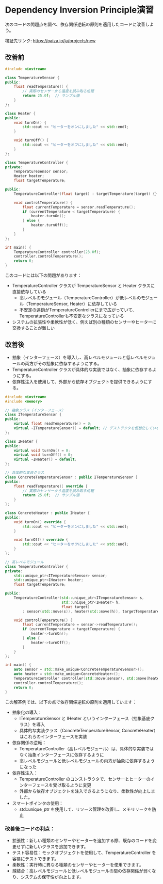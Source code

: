 # Dependency Inversion Principle演習

次のコードの問題点を調べ、依存関係逆転の原則を適用したコードに改善しよう。

検証先リンク: https://paiza.io/ja/projects/new

## 改善前

```cpp
#include <iostream>

class TemperatureSensor {
public:
    float readTemperature() {
        // 実際のセンサーから温度を読み取る処理
        return 25.0f;  // サンプル値
    }
};

class Heater {
public:
    void turnOn() {
        std::cout << "ヒーターをオンにしました" << std::endl;
    }

    void turnOff() {
        std::cout << "ヒーターをオフにしました" << std::endl;
    }
};

class TemperatureController {
private:
    TemperatureSensor sensor;
    Heater heater;
    float targetTemperature;

public:
    TemperatureController(float target) : targetTemperature(target) {}

    void controlTemperature() {
        float currentTemperature = sensor.readTemperature();
        if (currentTemperature < targetTemperature) {
            heater.turnOn();
        } else {
            heater.turnOff();
        }
    }
};

int main() {
    TemperatureController controller(23.0f);
    controller.controlTemperature();
    return 0;
}
```

このコードには以下の問題があります：

* TemperatureController クラスが TemperatureSensor と Heater クラスに直接依存している
    * 高レベルのモジュール（TemperatureController）が低レベルのモジュール（TemperatureSensor, Heater）に依存している
    * 不安定の連鎖がTemperatureControllerにまで広がっていて、TemperatureControllerも不安定なクラスになっている
* システムの拡張性や柔軟性が低く、例えば別の種類のセンサーやヒーターに交換することが難しい


## 改善後

* 抽象（インターフェース）を導入し、高レベルモジュールと低レベルモジュールの両方がその抽象に依存するようにする。
* TemperatureController クラスが具体的な実装ではなく、抽象に依存するようにする。
* 依存性注入を使用して、外部から依存オブジェクトを提供できるようにする。

```cpp
#include <iostream>
#include <memory>

// 抽象クラス（インターフェース）
class ITemperatureSensor {
public:
    virtual float readTemperature() = 0;
    virtual ~ITemperatureSensor() = default; // デストラクタを仮想化していないと親クラスで確保したリソースが破棄されない問題に繋がる
};

class IHeater {
public:
    virtual void turnOn() = 0;
    virtual void turnOff() = 0;
    virtual ~IHeater() = default;
};

// 具体的な実装クラス
class ConcreteTemperatureSensor : public ITemperatureSensor {
public:
    float readTemperature() override {
        // 実際のセンサーから温度を読み取る処理
        return 25.0f;  // サンプル値
    }
};

class ConcreteHeater : public IHeater {
public:
    void turnOn() override {
        std::cout << "ヒーターをオンにしました" << std::endl;
    }

    void turnOff() override {
        std::cout << "ヒーターをオフにしました" << std::endl;
    }
};

// 高レベルモジュール
class TemperatureController {
private:
    std::unique_ptr<ITemperatureSensor> sensor;
    std::unique_ptr<IHeater> heater;
    float targetTemperature;

public:
    TemperatureController(std::unique_ptr<ITemperatureSensor> s, 
                          std::unique_ptr<IHeater> h, 
                          float target)
        : sensor(std::move(s)), heater(std::move(h)), targetTemperature(target) {}

    void controlTemperature() {
        float currentTemperature = sensor->readTemperature();
        if (currentTemperature < targetTemperature) {
            heater->turnOn();
        } else {
            heater->turnOff();
        }
    }
};

int main() {
    auto sensor = std::make_unique<ConcreteTemperatureSensor>();
    auto heater = std::make_unique<ConcreteHeater>();
    TemperatureController controller(std::move(sensor), std::move(heater), 23.0f);
    controller.controlTemperature();
    return 0;
}
```

この解答例では、以下の点で依存関係逆転の原則を適用しています：

* 抽象化の導入：
    * ITemperatureSensor と IHeater というインターフェース（抽象基底クラス）を導入
    * 具体的な実装クラス（ConcreteTemperatureSensor, ConcreteHeater）はこれらのインターフェースを実装
* 依存関係の逆転：
    * TemperatureController（高レベルモジュール）は、具体的な実装ではなく抽象インターフェースに依存するように
    * 高レベルモジュールと低レベルモジュールの両方が抽象に依存するようになった
* 依存性注入：
    * TemperatureController のコンストラクタで、センサーとヒーターのインターフェースを受け取るように変更
    * 外部から依存オブジェクトを注入できるようになり、柔軟性が向上しました。
* スマートポインタの使用：
    * std::unique_ptr を使用して、リソース管理を改善し、メモリリークを防止

### 改善後コードの利点：

* 拡張性：新しい種類のセンサーやヒーターを追加する際、既存のコードを変更せずに新しいクラスを追加できます。
* テスト容易性：モックオブジェクトを使用して、TemperatureController を容易にテストできます。
* 柔軟性：実行時に異なる種類のセンサーやヒーターを使用できます。
* 疎結合：高レベルモジュールと低レベルモジュールの間の依存関係が弱くなり、システムの保守性が向上します。
